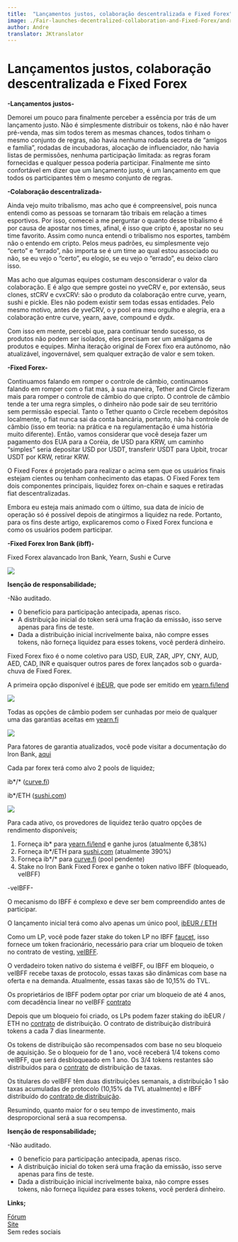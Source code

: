 ```yaml
---
title:  "Lançamentos justos, colaboração descentralizada e Fixed Forex"
image: ./Fair-launches-decentralized-collaboration-and-Fixed-Forex/andre-hero.jpg
author: Andre
translator: JKtranslator
---
```


# Lançamentos justos, colaboração descentralizada e Fixed Forex

**\-Lançamentos justos-**

Demorei um pouco para finalmente perceber a essência por trás de um lançamento justo. Não é simplesmente distribuir os tokens, não é não haver pré-venda, mas sim todos terem as mesmas chances, todos tinham o mesmo conjunto de regras, não havia nenhuma rodada secreta de “amigos e família”, rodadas de incubadoras, alocação de influenciador, não havia listas de permissões, nenhuma participação limitada: as regras foram fornecidas e qualquer pessoa poderia participar. Finalmente me sinto confortável em dizer que um lançamento justo, é um lançamento em que todos os participantes têm o mesmo conjunto de regras.

**\-Colaboração descentralizada-**

Ainda vejo muito tribalismo, mas acho que é compreensível, pois nunca entendi como as pessoas se tornaram tão tribais em relação a times esportivos. Por isso, comecei a me perguntar o quanto desse tribalismo é por causa de apostar nos times, afinal, é isso que cripto é, apostar no seu time favorito. Assim como nunca entendi o tribalismo nos esportes, também não o entendo em cripto. Pelos meus padrões, eu simplesmente vejo “certo” e “errado”, não importa se é um time ao qual estou associado ou não, se eu vejo o “certo”, eu elogio, se eu vejo o “errado”, eu deixo claro isso.

Mas acho que algumas equipes costumam desconsiderar o valor da colaboração. E é algo que sempre gostei no yveCRV e, por extensão, seus clones, stCRV e cvxCRV: são o produto da colaboração entre curve, yearn, sushi e pickle. Eles não podem existir sem todas essas entidades. Pelo mesmo motivo, antes de yveCRV, o y pool era meu orgulho e alegria, era a colaboração entre curve, yearn, aave, compound e dydx.

Com isso em mente, percebi que, para continuar tendo sucesso, os produtos não podem ser isolados, eles precisam ser um amálgama de produtos e equipes. Minha iteração original de Forex fixo era autônomo, não atualizável, ingovernável, sem qualquer extração de valor e sem token.

**\-Fixed Forex-**

Continuamos falando em romper o controle de câmbio, continuamos falando em romper com o fiat mas, à sua maneira, Tether and Circle fizeram mais para romper o controle de câmbio do que cripto. O controle de câmbio tende a ter uma regra simples, o dinheiro não pode sair de seu território sem permissão especial. Tanto o Tether quanto o Circle recebem depósitos localmente, o fiat nunca sai da conta bancária, portanto, não há controle de câmbio (isso em teoria: na prática e na regulamentação é uma história muito diferente). Então, vamos considerar que você deseja fazer um pagamento dos EUA para a Coréia, de USD para KRW, um caminho “simples” seria depositar USD por USDT, transferir USDT para Upbit, trocar USDT por KRW, retirar KRW.

O Fixed Forex é projetado para realizar o acima sem que os usuários finais estejam cientes ou tenham conhecimento das etapas. O Fixed Forex tem dois componentes principais, liquidez forex on-chain e saques e retiradas fiat descentralizadas.

Embora eu esteja mais animado com o último, sua data de início de operação só é possível depois de atingirmos a liquidez na rede. Portanto, para os fins deste artigo, explicaremos como o Fixed Forex funciona e como os usuários podem participar.

**\-Fixed Forex Iron Bank (ibff)-**

Fixed Forex alavancado Iron Bank, Yearn, Sushi e Curve

![](image1.jpg?w=500&h=500)

**Isenção de responsabilidade;**

-Não auditado.
- 0 benefício para participação antecipada, apenas risco.
- A distribuição inicial do token será uma fração da emissão, isso serve apenas para fins de teste.
- Dada a distribuição inicial incrivelmente baixa, não compre esses tokens, não forneça liquidez para esses tokens, você perderá dinheiro.

Fixed Forex fixo é o nome coletivo para USD, EUR, ZAR, JPY, CNY, AUD, AED, CAD, INR e quaisquer outros pares de forex lançados sob o guarda-chuva de Fixed Forex.

A primeira opção disponível é [ibEUR](https://www.coingecko.com/en/coins/iron-bank-euro), que pode ser emitido em [yearn.fi/lend](https://yearn.fi/lend)

![](image2.jpg?w=700&h=194)

Todas as opções de câmbio podem ser cunhadas por meio de qualquer uma das garantias aceitas em [yearn.fi](https://yearn.fi/lend)

![](image3.jpg?w=645&h=874)

Para fatores de garantia atualizados, você pode visitar a documentação do Iron Bank, [aqui](https://docs.cream.finance/iron-bank/collateral-and-reserve-factor)

Cada par forex terá como alvo 2 pools de liquidez;

ib\*/\* ([curve.fi](https://curve.fi/)) 

ib\*/ETH ([sushi.com](https://sushi.com/))

![](image4.jpg?w=700&h=243)

Para cada ativo, os provedores de liquidez terão quatro opções de rendimento disponíveis;

1. Forneça ib\* para [yearn.fi/lend](https://yearn.fi/lend) e ganhe juros (atualmente 6,38%)
2. Forneça ib\*/ETH para [sushi.com](https://sushi.com/) (atualmente 390%)
3. Forneça ib\*/\* para [curve.fi](https://curve.fi/) (pool pendente)
4. Stake no Iron Bank Fixed Forex e ganhe o token nativo IBFF (bloqueado, veIBFF)

\-veIBFF-

O mecanismo do IBFF é complexo e deve ser bem compreendido antes de participar.

O lançamento inicial terá como alvo apenas um único pool, [ibEUR / ETH](https://analytics.sushi.com/tokens/0x96e61422b6a9ba0e068b6c5add4ffabc6a4aae27)

Como um LP, você pode fazer stake do token LP no IBFF [faucet](https://etherscan.io/address/0x7d254d9adc588126edaee52a1029278180a802e8), isso fornece um token fracionário, necessário para criar um bloqueio de token no contrato de vesting, [veIBFF](https://etherscan.io/address/0x4d0518c9136025903751209ddddf6c67067357b1).

O verdadeiro token nativo do sistema é veIBFF, ou IBFF em bloqueio, o veIBFF recebe taxas de protocolo, essas taxas são dinâmicas com base na oferta e na demanda. Atualmente, essas taxas são de 10,15% do TVL.

Os proprietários de IBFF podem optar por criar um bloqueio de até 4 anos, com decadência linear no veIBFF [contrato](https://etherscan.io/address/0x4d0518c9136025903751209ddddf6c67067357b1)

Depois que um bloqueio foi criado, os LPs podem fazer staking do ibEUR / ETH no [contrato](https://etherscan.io/address/0x1da8a6fe33bd35b99505d67843eec9fa124f2d4b) de distribuição. O contrato de distribuição distribuirá tokens a cada 7 dias linearmente.

Os tokens de distribuição são recompensados com base no seu bloqueio de aquisição. Se o bloqueio for de 1 ano, você receberá 1/4 tokens como veIBFF, que será desbloqueado em 1 ano. Os 3/4 tokens restantes são distribuídos para o [contrato](https://etherscan.io/address/0x83893c4a42f8654c2dd4ff7b4a7cd0e33ae8c859) de distribuição de taxas.

Os titulares do veIBFF têm duas distribuições semanais, a distribuição 1 são taxas acumuladas de protocolo (10,15% da TVL atualmente) e IBFF distribuído do [contrato de distribuição](https://etherscan.io/address/0x83893c4a42f8654c2dd4ff7b4a7cd0e33ae8c859).

Resumindo, quanto maior for o seu tempo de investimento, mais desproporcional será a sua recompensa.

**Isenção de responsabilidade;**

-Não auditado.
- 0 benefício para participação antecipada, apenas risco.
- A distribuição inicial do token será uma fração da emissão, isso serve apenas para fins de teste.
- Dada a distribuição inicial incrivelmente baixa, não compre esses tokens, não forneça liquidez para esses tokens, você perderá dinheiro.

**Links;**

[Fórum](https://gov.yearn.finance/c/projects/fixed-forex/26)</br> 
[Site](https://yearn.fi/lend)</br> 
Sem redes sociais</br>
